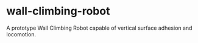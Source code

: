 # wall-climbing-robot
A prototype Wall Climbing Robot capable of vertical surface adhesion and locomotion.
